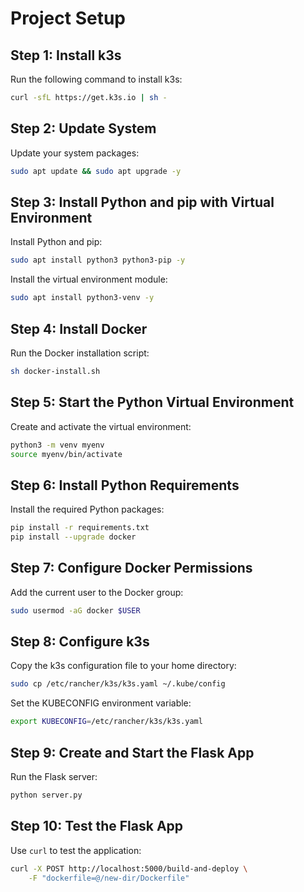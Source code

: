 # Project Setup

## Step 1: Install k3s
Run the following command to install k3s:
```bash
curl -sfL https://get.k3s.io | sh -
```

## Step 2: Update System
Update your system packages:
```bash
sudo apt update && sudo apt upgrade -y
```

## Step 3: Install Python and pip with Virtual Environment
Install Python and pip:
```bash
sudo apt install python3 python3-pip -y
```
Install the virtual environment module:
```bash
sudo apt install python3-venv -y
```

## Step 4: Install Docker
Run the Docker installation script:
```bash
sh docker-install.sh
```

## Step 5: Start the Python Virtual Environment
Create and activate the virtual environment:
```bash
python3 -m venv myenv
source myenv/bin/activate
```

## Step 6: Install Python Requirements
Install the required Python packages:
```bash
pip install -r requirements.txt
pip install --upgrade docker
```

## Step 7: Configure Docker Permissions
Add the current user to the Docker group:
```bash
sudo usermod -aG docker $USER
```

## Step 8: Configure k3s
Copy the k3s configuration file to your home directory:
```bash
sudo cp /etc/rancher/k3s/k3s.yaml ~/.kube/config
```
Set the KUBECONFIG environment variable:
```bash
export KUBECONFIG=/etc/rancher/k3s/k3s.yaml
```

## Step 9: Create and Start the Flask App
Run the Flask server:
```bash
python server.py
```

## Step 10: Test the Flask App
Use `curl` to test the application:
```bash
curl -X POST http://localhost:5000/build-and-deploy \
    -F "dockerfile=@/new-dir/Dockerfile"
